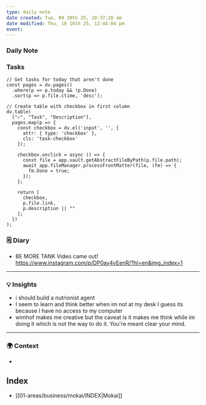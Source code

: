 ```yaml
---
type: daily note
date created: Tue, 09 30th 25, 10:37:28 am
date modified: Thu, 10 16th 25, 12:44:04 pm
event:
---
```

### Daily Note

### Tasks

```dataviewjs
// Get tasks for today that aren't done
const pages = dv.pages()
  .where(p => p.today && !p.Done)
  .sort(p => p.file.ctime, 'desc');

// Create table with checkbox in first column
dv.table(
  ["✓", "Task", "Description"],
  pages.map(p => {
    const checkbox = dv.el('input', '', {
      attr: { type: 'checkbox' },
      cls: 'task-checkbox'
    });

    checkbox.onclick = async () => {
      const file = app.vault.getAbstractFileByPath(p.file.path);
      await app.fileManager.processFrontMatter(file, (fm) => {
        fm.Done = true;
      });
    };

    return [
      checkbox,
      p.file.link,
      p.description || ""
    ];
  })
);
```



### 🗒️ Diary
- BE MORE TANK Video came out! https://www.instagram.com/p/DP0ay4vEenR/?hl=en&img_index=1


---

### 💡 Insights
- i should build a nutrionist agent
- I seem to learn and think better when im not at my desk I guess its because I have no access to my computer
- wimhof makes me creative but the caveat is it makes me think while im doing it which is not the way to do it. You're meant clear your mind.


---

### 🌍 Context
-


## Index

- [[01-areas/business/mokai/INDEX|Mokai]]

